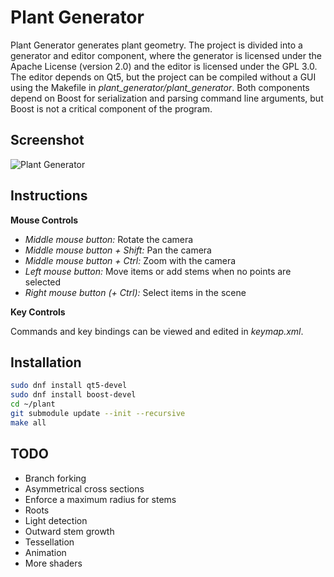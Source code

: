 # Plant Generator

Plant Generator generates plant geometry. The project is divided into a generator and editor component, where the generator is licensed under the Apache License (version 2.0) and the editor is licensed under the GPL 3.0. The editor depends on Qt5, but the project can be compiled without a GUI using the Makefile in _plant_generator/plant_generator_. Both components depend on Boost for serialization and parsing command line arguments, but Boost is not a critical component of the program.

## Screenshot

![Plant Generator](https://www.fcreyf.com/static/plant/pg.png)

## Instructions

__Mouse Controls__

- _Middle mouse button:_ Rotate the camera
- _Middle mouse button + Shift:_ Pan the camera
- _Middle mouse button + Ctrl:_ Zoom with the camera
- _Left mouse button:_ Move items or add stems when no points are selected
- _Right mouse button (+ Ctrl):_ Select items in the scene

__Key Controls__

Commands and key bindings can be viewed and edited in _keymap.xml_.

## Installation

```sh
sudo dnf install qt5-devel
sudo dnf install boost-devel
cd ~/plant
git submodule update --init --recursive
make all
```

## TODO

- Branch forking
- Asymmetrical cross sections
- Enforce a maximum radius for stems
- Roots
- Light detection
- Outward stem growth
- Tessellation
- Animation
- More shaders
